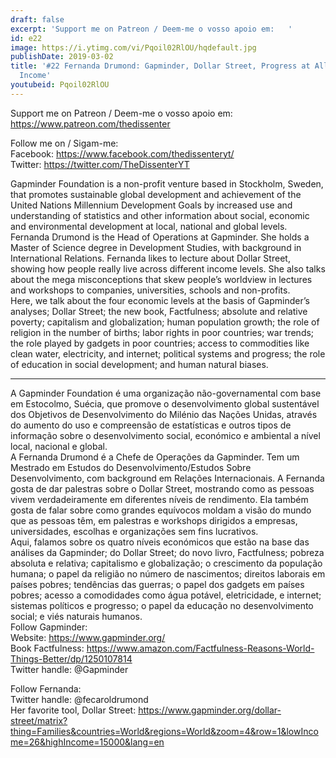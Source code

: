 ```yaml
---
draft: false
excerpt: 'Support me on Patreon / Deem-me o vosso apoio em:   '
id: e22
image: https://i.ytimg.com/vi/Pqoil02RlOU/hqdefault.jpg
publishDate: 2019-03-02
title: '#22 Fernanda Drumond: Gapminder, Dollar Street, Progress at All Levels of
  Income'
youtubeid: Pqoil02RlOU
---
```

Support me on Patreon / Deem-me o vosso apoio em:   
https://www.patreon.com/thedissenter

Follow me on / Sigam-me:  
Facebook: https://www.facebook.com/thedissenteryt/  
Twitter: https://twitter.com/TheDissenterYT

Gapminder Foundation is a non-profit venture based in Stockholm, Sweden, that promotes sustainable global development and achievement of the United Nations Millennium Development Goals by increased use and understanding of statistics and other information about social, economic and environmental development at local, national and global levels.  
Fernanda Drumond is the Head of Operations at Gapminder. She holds a Master of Science degree in Development Studies, with background in International Relations. Fernanda likes to lecture about Dollar Street, showing how people really live across different income levels. She also talks about the mega misconceptions that skew people’s worldview in lectures and workshops to companies, universities, schools and non-profits.  
Here, we talk about the four economic levels at the basis of Gapminder’s analyses; Dollar Street; the new book, Factfulness; absolute and relative poverty; capitalism and globalization; human population growth; the role of religion in the number of births; labor rights in poor countries; war trends; the role played by gadgets in poor countries; access to commodities like clean water, electricity, and internet; political systems and progress; the role of education in social development; and human natural biases.   

---

A Gapminder Foundation é uma organização não-governamental com base em Estocolmo, Suécia, que promove o desenvolvimento global sustentável dos Objetivos de Desenvolvimento do Milénio das Nações Unidas, através do aumento do uso e compreensão de estatísticas e outros tipos de informação sobre o desenvolvimento social, económico e ambiental a nível local, nacional e global.  
A Fernanda Drumond é a Chefe de Operações da Gapminder. Tem um Mestrado em Estudos do Desenvolvimento/Estudos Sobre Desenvolvimento, com background em Relações Internacionais. A Fernanda gosta de dar palestras sobre o Dollar Street, mostrando como as pessoas vivem verdadeiramente em diferentes níveis de rendimento. Ela também gosta de falar sobre como grandes equívocos moldam a visão do mundo que as pessoas têm, em palestras e workshops dirigidos a empresas, universidades, escolhas e organizações sem fins lucrativos.  
Aqui, falamos sobre os quatro níveis económicos que estão na base das análises da Gapminder; do Dollar Street; do novo livro, Factfulness; pobreza absoluta e relativa; capitalismo e globalização; o crescimento da população humana; o papel da religião no número de nascimentos; direitos laborais em países pobres; tendências das guerras; o papel dos gadgets em países pobres; acesso a comodidades como água potável, eletricidade, e internet; sistemas políticos e progresso; o papel da educação no desenvolvimento social; e viés naturais humanos.  
Follow Gapminder:  
Website: https://www.gapminder.org/  
Book Factfulness: https://www.amazon.com/Factfulness-Reasons-World-Things-Better/dp/1250107814  
Twitter handle: @Gapminder

Follow Fernanda:  
Twitter handle: @fecaroldrumond  
Her favorite tool, Dollar Street: https://www.gapminder.org/dollar-street/matrix?thing=Families&countries=World&regions=World&zoom=4&row=1&lowIncome=26&highIncome=15000&lang=en